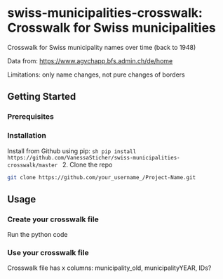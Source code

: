 # swiss-municipalities-crosswalk: Crosswalk for Swiss municipalities

Crosswalk for Swiss municipality names over time (back to 1948)

Data from: https://www.agvchapp.bfs.admin.ch/de/home

Limitations: only name changes, not pure changes of borders

## Getting Started

### Prerequisites

### Installation
Install from Github using pip:
    ```sh
    pip install https://github.com/VanessaSticher/swiss-municipalities-crosswalk/master
    ```
2. Clone the repo
   ```sh
   git clone https://github.com/your_username_/Project-Name.git
   ```    



## Usage

### Create your crosswalk file
Run the python code

### Use your crosswalk file
Crosswalk file has x columns: municipality_old, municipalityYEAR, IDs?

